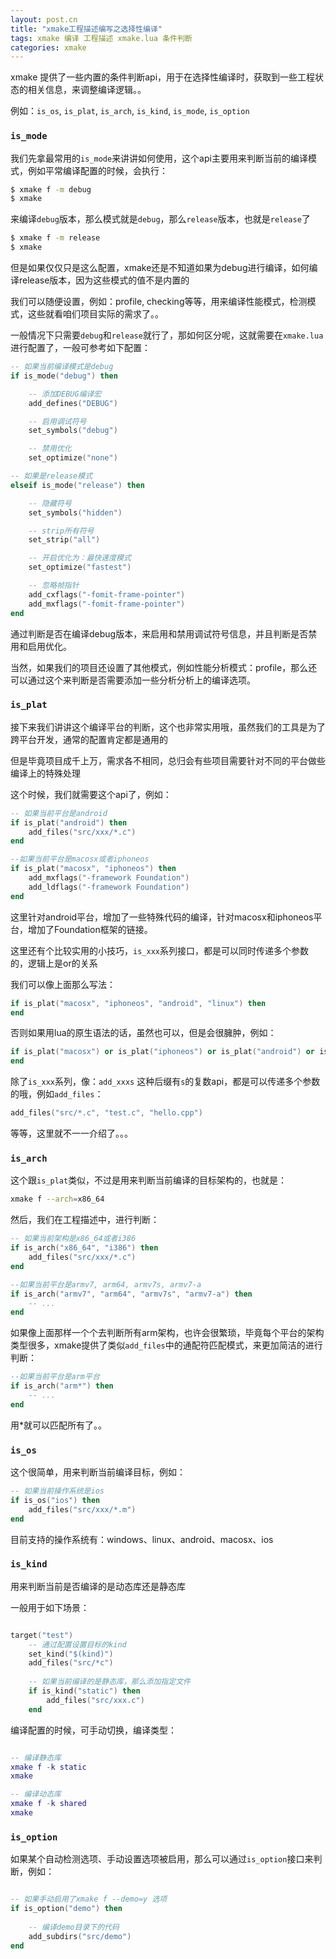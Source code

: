 ```yaml
---
layout: post.cn
title: "xmake工程描述编写之选择性编译"
tags: xmake 编译 工程描述 xmake.lua 条件判断
categories: xmake
---
```


xmake 提供了一些内置的条件判断api，用于在选择性编译时，获取到一些工程状态的相关信息，来调整编译逻辑。。

例如：`is_os`, `is_plat`, `is_arch`, `is_kind`, `is_mode`, `is_option`

### `is_mode`

我们先拿最常用的`is_mode`来讲讲如何使用，这个api主要用来判断当前的编译模式，例如平常编译配置的时候，会执行：

```bash
$ xmake f -m debug
$ xmake
```

来编译`debug`版本，那么模式就是`debug`，那么`release`版本，也就是`release`了

```bash
$ xmake f -m release
$ xmake
```

但是如果仅仅只是这么配置，xmake还是不知道如果为debug进行编译，如何编译release版本，因为这些模式的值不是内置的

我们可以随便设置，例如：profile, checking等等，用来编译性能模式，检测模式，这些就看咱们项目实际的需求了。。

一般情况下只需要`debug`和`release`就行了，那如何区分呢，这就需要在`xmake.lua`进行配置了，一般可参考如下配置：




```lua
-- 如果当前编译模式是debug
if is_mode("debug") then

    -- 添加DEBUG编译宏
    add_defines("DEBUG")

    -- 启用调试符号
    set_symbols("debug")

    -- 禁用优化
    set_optimize("none")

-- 如果是release模式
elseif is_mode("release") then

    -- 隐藏符号
    set_symbols("hidden")

    -- strip所有符号
    set_strip("all")

    -- 开启优化为：最快速度模式
    set_optimize("fastest")

    -- 忽略帧指针
    add_cxflags("-fomit-frame-pointer")
    add_mxflags("-fomit-frame-pointer")
end
```

通过判断是否在编译debug版本，来启用和禁用调试符号信息，并且判断是否禁用和启用优化。

当然，如果我们的项目还设置了其他模式，例如性能分析模式：profile，那么还可以通过这个来判断是否需要添加一些分析分析上的编译选项。


### `is_plat`

接下来我们讲讲这个编译平台的判断，这个也非常实用哦，虽然我们的工具是为了跨平台开发，通常的配置肯定都是通用的

但是毕竟项目成千上万，需求各不相同，总归会有些项目需要针对不同的平台做些编译上的特殊处理

这个时候，我们就需要这个api了，例如：

```lua
-- 如果当前平台是android
if is_plat("android") then
    add_files("src/xxx/*.c")
end

--如果当前平台是macosx或者iphoneos
if is_plat("macosx", "iphoneos") then
    add_mxflags("-framework Foundation")
    add_ldflags("-framework Foundation")
end
```

这里针对android平台，增加了一些特殊代码的编译，针对macosx和iphoneos平台，增加了Foundation框架的链接。

这里还有个比较实用的小技巧，`is_xxx`系列接口，都是可以同时传递多个参数的，逻辑上是or的关系

我们可以像上面那么写法：

```lua
if is_plat("macosx", "iphoneos", "android", "linux") then
end
```

否则如果用lua的原生语法的话，虽然也可以，但是会很臃肿，例如：

```lua
if is_plat("macosx") or is_plat("iphoneos") or is_plat("android") or is_plat("linux") then
end
```

除了`is_xxx`系列，像：`add_xxxs` 这种后缀有`s`的复数api，都是可以传递多个参数的哦，例如`add_files`：

```lua
add_files("src/*.c", "test.c", "hello.cpp")
```

等等，这里就不一一介绍了。。。

### `is_arch`

这个跟`is_plat`类似，不过是用来判断当前编译的目标架构的，也就是：

```bash
xmake f --arch=x86_64
```

然后，我们在工程描述中，进行判断：

```lua
-- 如果当前架构是x86_64或者i386
if is_arch("x86_64", "i386") then
    add_files("src/xxx/*.c")
end

--如果当前平台是armv7, arm64, armv7s, armv7-a
if is_arch("armv7", "arm64", "armv7s", "armv7-a") then
    -- ...
end
```

如果像上面那样一个个去判断所有arm架构，也许会很繁琐，毕竟每个平台的架构类型很多，xmake提供了类似`add_files`中的通配符匹配模式，来更加简洁的进行判断：

```lua
--如果当前平台是arm平台
if is_arch("arm*") then
    -- ...
end
```

用*就可以匹配所有了。。

### `is_os`

这个很简单，用来判断当前编译目标，例如：

```lua
-- 如果当前操作系统是ios
if is_os("ios") then
    add_files("src/xxx/*.m")
end
```

目前支持的操作系统有：windows、linux、android、macosx、ios

### `is_kind`

用来判断当前是否编译的是动态库还是静态库

一般用于如下场景：

```lua

target("test")
    -- 通过配置设置目标的kind
    set_kind("$(kind)")
    add_files("src/*c")
    
    -- 如果当前编译的是静态库，那么添加指定文件
    if is_kind("static") then
        add_files("src/xxx.c")
    end

```

编译配置的时候，可手动切换，编译类型：

```lua

-- 编译静态库
xmake f -k static
xmake

-- 编译动态库
xmake f -k shared
xmake
```

### `is_option`


如果某个自动检测选项、手动设置选项被启用，那么可以通过`is_option`接口来判断，例如：

```lua

-- 如果手动启用了xmake f --demo=y 选项
if is_option("demo") then
   
    -- 编译demo目录下的代码
    add_subdirs("src/demo")
end
```
